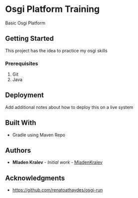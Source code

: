 # Osgi Platform Training

Basic Osgi Platform

## Getting Started

This project has the idea to practice my osgi skills

### Prerequisites

1. Git
2. Java

## Deployment

Add additional notes about how to deploy this on a live system

## Built With
* Gradle using Maven Repo

## Authors

* **Mladen Kralev** - *Initial work* - [MladenKralev](https://github.com/mladenkralev)

## Acknowledgments

* https://github.com/renatoathaydes/osgi-run

